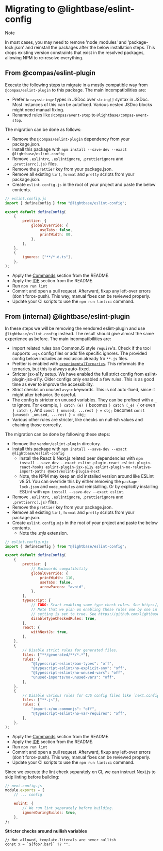 # Migrating to @lightbase/eslint-config

> [!NOTE]
>
> In most cases, you may need to remove 'node_modules' and 'package-lock.json' and
> reinstall the packages after the below installation steps. This drops existing version
> constraints that exist in the resolved packages, allowing NPM to re-resolve everything.

## From @compas/eslint-plugin

Execute the following steps to migrate in a mostly compatible way from
`@compas/eslint-plugin` to this package. The main incompatibilities are:

- Prefer `Array<string>` types in JSDoc over `string[]` syntax in JSDoc. Most instances of
  this can be autofixed. Various nested JSDoc blocks might need manual fixing.
- Renamed rules like `@compas/event-stop` to `@lightbase/compas-event-stop`.

The migration can be done as follows:

- Remove the `@compas/eslint-plugin` dependency from your package.json.
- Install this package with `npm install --save-dev --exact @lightbase/eslint-config`
- Remove `.eslintrc`, `.eslintignore`, `.prettierignore` and `.prettierrc(.js)` files.
- Remove the `prettier` key from your package.json.
- Remove all existing `lint`, `format` and `pretty` scripts from your package.json.
- Create `eslint.config.js` in the root of your project and paste the below contents.

```js
// eslint.config.js
import { defineConfig } from "@lightbase/eslint-config";

export default defineConfig(
	{
		prettier: {
			globalOverride: {
				useTabs: false,
				printWidth: 80,
			},
		},
	},
	{
		ignores: ["**/*.d.ts"],
	},
);
```

- Apply the [Commands](./README.md#commands) section from the README.
- Apply the [IDE](./README.md#ide) section from the README.
- Run `npm run lint`
- Commit and open a pull request. Afterward, fixup any left-over errors (don't
  force-push). This way, manual fixes can be reviewed properly.
- Update your CI scripts to use the `npm run lint:ci` command.

## From (internal) @lightbase/eslint-plugin

In these steps we will be removing the vendored eslint-plugin and use
`@lightbase/eslint-config` instead. The result should give almost the same experience as
before. The main incompatibilities are:

- Import related rules ban CommonJS style `require`'s. Check if the tool supports `.mjs`
  config files or add file specific ignores. The provided config below includes an
  exclusion already fro `**.js` files.
- Prettier is enabled with
  [`experimentalTernaries`](https://prettier.io/blog/2023/11/13/curious-ternaries). This
  reformats the ternaries, but this is always auto-fixed.
- Stricter jsx-a11y setup. We have enabled the full strict config from
  eslint-plugin-jsx-a11y. Older configs only enabled a few rules. This is as good time as
  ever to improve the accessibility.
- Strict checks on unused `async` keywords. This is not auto-fixed, since it might alter
  behavior. Be careful.
- The config is stricter on unused variables. They can be prefixed with a `_` to ignore.
  For example, `} catch (e) {` becomes `} catch (_e) {` or even `} catch {`. And
  `const { unused, ...rest } = obj;` becomes `const {unused: _unused, ...rest } = obj;`
- Various other rules are stricter, like checks on null-ish values and chaining those
  correctly.

The migration can be done by following these steps:

- Remove the `vendor/eslint-plugin` directory.
- Install this package with `npm install --save-dev --exact @lightbase/eslint-config`
  - Install the React & Next.js related peer dependencies with
    `npm install --save-dev --exact eslint-plugin-react eslint-plugin-react-hooks eslint-plugin-jsx-a11y eslint-plugin-no-relative-import-paths @next/eslint-plugin-next`
  - Note, the NPM may keep an old installed version around like ESLint v8.51. You can
    override this by either removing the `package-lock.json` and `node_modules` and
    reinstalling. Or by explicitly installing ESLint with
    `npm install --save-dev --exact eslint`.
- Remove `.eslintrc`, `.eslintignore`, `.prettierignore` and `.prettierrc(.js)` files.
- Remove the `prettier` key from your package.json.
- Remove all existing `lint`, `format` and `pretty` scripts from your package.json.
- Create `eslint.config.mjs` in the root of your project and paste the below contents.
  - Note the _.mjs_ extension.

```js
// eslint.config.mjs
import { defineConfig } from "@lightbase/eslint-config";

export default defineConfig(
	{
		prettier: {
			// Backwards compatibility
			globalOverride: {
				printWidth: 110,
				useTabs: false,
				arrowParens: "avoid",
			},
		},
		typescript: {
			// TODO: Start enabling some type check rules. See https://typescript-eslint.io/users/configs/#recommended-type-checked
			// Note that we plan on enabling these rules one by one in upcoming releases even if this
			// setting is set to true. See https://github.com/lightbasenl/platforms/issues/133
			disableTypeCheckedRules: true,
		},
		react: {
			withNextJs: true,
		},
	},
	{
		// Disable strict rules for generated files.
		files: ["**/generated/**/*.*"],
		rules: {
			"@typescript-eslint/ban-types": "off",
			"@typescript-eslint/no-explicit-any": "off",
			"@typescript-eslint/no-unused-vars": "off",
			"unused-imports/no-unused-vars": "off",
		},
	},
	{
		// Disable various rules for CJS config files like `next.config.js` and `postcss.config.js`
		files: ["**.js"],
		rules: {
			"import-x/no-commonjs": "off",
			"@typescript-eslint/no-var-requires": "off",
		},
	},
);
```

- Apply the [Commands](./README.md#commands) section from the README.
- Apply the [IDE](./README.md#ide) section from the README.
- Run `npm run lint`
- Commit and open a pull request. Afterward, fixup any left-over errors (don't
  force-push). This way, manual fixes can be reviewed properly.
- Update your CI scripts to use the `npm run lint:ci` command.

Since we execute the lint check separately on CI, we can instruct Next.js to skip linting
before building:

```js
// next.config.js
module.exports = {
	// ... config

	eslint: {
		// We run lint separately before building.
		ignoreDuringBuilds: true,
	},
};
```

**Stricter checks around nullish variables**

```
// Not allowed, template-literals are never nullish
const x = `${foo?.bar}` ?? "";
```
